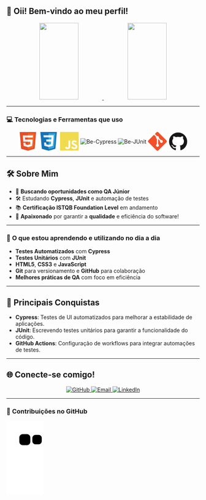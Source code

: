 ## 👋 Oii! Bem-vindo ao meu perfil!

<div align="center">
  <a href="https://github.com/BenicioJorente">
    <img height="200em" width="45%" 
    src="https://github-readme-stats.vercel.app/api?username=BenicioJorente&show_icons=true&theme=highcontrast&include_all_commits=true&count_private=true"/>
    <img height="200em" width="45%" 
    src="https://github-readme-stats.vercel.app/api/top-langs/?username=BenicioJorente&layout=compact&langs_count=6&theme=highcontrast"/>
  </a>
</div>

---

### 💻 **Tecnologias e Ferramentas que uso**  
<div align="center">
  <img align="center" alt="Be-HTML" height="50" width="50" src="https://raw.githubusercontent.com/devicons/devicon/master/icons/html5/html5-original.svg">
  <img align="center" alt="Be-CSS" height="50" width="50" src="https://raw.githubusercontent.com/devicons/devicon/master/icons/css3/css3-original.svg">
  <img align="center" alt="Be-Js" height="50" width="50" src="https://raw.githubusercontent.com/devicons/devicon/master/icons/javascript/javascript-plain.svg">
  <img align="center" alt="Be-Cypress" height="50" width="50" src="https://raw.githubusercontent.com/bestofjs/bestofjs-webui/master/public/logos/cypress.svg">
  <img align="center" alt="Be-JUnit" height="50" width="50" src="https://cdn.jsdelivr.net/gh/devicons/devicon/icons/java/java-original.svg">
  <img align="center" alt="Be-Git" height="50" width="50" src="https://raw.githubusercontent.com/devicons/devicon/master/icons/git/git-original.svg">
  <img align="center" alt="Be-GitHub" height="50" width="50" src="https://raw.githubusercontent.com/devicons/devicon/master/icons/github/github-original.svg">
</div>

---

## 🛠️ **Sobre Mim**

- 🎯 **Buscando oportunidades como QA Júnior**
- 🛠️ Estudando **Cypress**, **JUnit** e automação de testes
- 📚 **Certificação ISTQB Foundation Level** em andamento
- 🚀 **Apaixonado** por garantir a **qualidade** e eficiência do software!

---

### 🧰 **O que estou aprendendo e utilizando no dia a dia**  
- **Testes Automatizados** com **Cypress**  
- **Testes Unitários** com **JUnit**  
- **HTML5**, **CSS3** e **JavaScript**  
- **Git** para versionamento e **GitHub** para colaboração  
- **Melhores práticas de QA** com foco em eficiência

---

## 🎯 **Principais Conquistas**
- **Cypress**: Testes de UI automatizados para melhorar a estabilidade de aplicações.
- **JUnit**: Escrevendo testes unitários para garantir a funcionalidade do código.
- **GitHub Actions**: Configuração de workflows para integrar automações de testes.

---

## 🌐 **Conecte-se comigo!**  
<div align="center"> 
  <a href="https://github.com/BenicioJorente" target="_blank">
    <img src="https://img.shields.io/badge/GitHub-000?logo=github&logoColor=white" alt="GitHub"/>
  </a>
  <a href="mailto:jorente.benicio@gmail.com" target="_blank">
    <img src="https://img.shields.io/badge/Email-D14836?logo=gmail&logoColor=white" alt="Email"/>
  </a>
  <a href="https://www.linkedin.com/in/beniciojorente" target="_blank">
    <img src="https://img.shields.io/badge/LinkedIn-0077B5?logo=linkedin&logoColor=white" alt="LinkedIn"/>
  </a>
</div>

---

### 🐍 **Contribuições no GitHub**  

![Snake animation](https://github.com/BenicioJorente/BenicioJorente/blob/output/github-contribution-grid-snake.svg)
